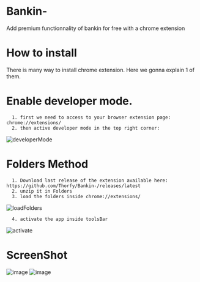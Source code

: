 # Bankin-
Add premium functionnality of bankin for free with a chrome extension 

# How to install

  There is many way to install chrome extension. 
  Here we gonna explain 1 of them. 

  # Enable developer mode. 
      1. first we need to access to your browser extension page: chrome://extensions/
      2. then active developer mode in the top right corner: 

![developerMode](https://user-images.githubusercontent.com/19363319/222980054-0bff93c4-7cff-461c-b030-b5d375108cdf.PNG)


  # Folders Method  
      1. Download last release of the extension available here: https://github.com/Thorfy/Bankin-/releases/latest
      2. unzip it in Folders 
      3. load the folders inside chrome://extensions/ 

![loadFolders](https://user-images.githubusercontent.com/19363319/222980062-98c97ba7-a7da-4911-bb26-24bf07b16d7b.PNG)
      
      4. activate the app inside toolsBar 

![activate](https://user-images.githubusercontent.com/19363319/222980129-67af2480-eb8e-4808-a0ca-20a9485ab079.png)

# ScreenShot
![image](https://user-images.githubusercontent.com/19363319/222931725-3560fdd6-8ad6-4e37-aefa-00c89e4f19d1.png)
![image](https://user-images.githubusercontent.com/19363319/222931738-84d780c3-3cbd-4eda-9b71-41a123b8ae85.png)
